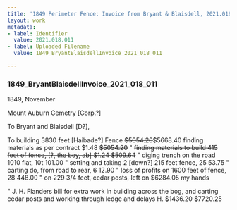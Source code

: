 ```yaml
---
title: '1849 Perimeter Fence: Invoice from Bryant & Blaisdell, 2021.018.011'
layout: work
metadata:
- label: Identifier
  value: 2021.018.011
- label: Uploaded Filename
  value: 1849_BryantBlaisdellInvoice_2021_018_011

---
```

<div class="pages">
<div id="page-1801763">
<h3><a name="page-1801763">1849_BryantBlaisdellInvoice_2021_018_011</a></h3>
<div class="page-content">
<p><date when=''>1849, November</date></p>
<p>Mount Auburn Cemetry [Corp.?]</p>
<p>To Bryant and Blaisdell [D?],</p>
<p>To building 3830 feet [Haibade?] Fence <del>$5054.20</del>$5668.40<span class='line-break'> </span>finding materials as per contract $1.48 <del>$5054.20</del><span class='line-break'> </span>" <del>finding materials to build 415 feet of fence, [?, the boy, ab] $1.24 $509.64</del><span class='line-break'> </span>" diging trench on the road 1010 flat, 10t 101.00<span class='line-break'> </span>" setting and taking 2 [down?] 215 feet fence, 25 53.75<span class='line-break'> </span>" carting do, from road to rear, 6 12.90<span class='line-break'> </span>" loss of profits on 1600 feet of fence, 28 448.00<span class='line-break'> </span><del>" on 229 3/4 feet, cedar posts, left on </del> $6284.05<span class='line-break'> </span><del>my hands</del></p>
<p>" J. H. Flanders bill for extra work<span class='line-break'> </span>in building across the bog, and carting<span class='line-break'> </span>cedar posts and working through ledge<span class='line-break'> </span>and delays H. $1436.20<span class='line-break'> </span>$7720.25</p>
</div>
</div>
<br />
</div>
